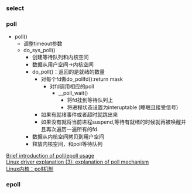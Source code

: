 ### select<br>

### poll<br>
  - poll()
    - 调整timeout参数
    - do_sys_poll()
      - 创建等待队列和内核空间
      - 数据从用户空间->内核空间
      - do_poll()：返回的是就绪的数量
        - 对每个fd做do_pollfd():return mask
          - 对fd调用相应的poll
            - __poll_wait()
              - 将fd挂到等待队列上
              - 将进程状态设置为interuptable (睡眠且接受信号)
        - 如果有就绪事件或者超时就跳出来
        - 如果没有就将当前进程suspend,等待有就绪的时候就再被唤醒并且再次遍历一遍所有的fd.
      - 数据从内核空间拷贝到用户空间
      - 释放内核空间，和poll等待队列

[Brief introduction of poll/epoll usage](https://www.programmersought.com/article/72415747853/)<br>
[Linux driver explanation (3): explanation of poll mechanism](https://www.programmersought.com/article/21054095639/)<br>
[Linux内核：poll机制](https://blog.csdn.net/jansonzhe/article/details/48576025)<br>

### epoll<br>
